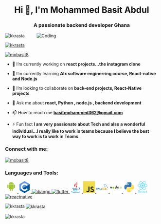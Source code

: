 <h1 align="center">Hi 👋, I'm Mohammed Basit Abdul</h1>
<h3 align="center">A passionate backend developer Ghana</h3>
<img align="right" alt="Coding" width="400" src="https://videoplasty.com/stock-animation/chill-coding-programming-lofi-animation-11018">

<p align="left"> <img src="https://komarev.com/ghpvc/?username=kkrasta&label=Profile%20views&color=0e75b6&style=flat" alt="kkrasta" /> </p>

<p align="left"> <a href="https://github.com/ryo-ma/github-profile-trophy"><img src="https://github-profile-trophy.vercel.app/?username=kkrasta" alt="kkrasta" /></a> </p>

<p align="left"> <a href="https://twitter.com/mobasit8" target="blank"><img src="https://img.shields.io/twitter/follow/mobasit8?logo=twitter&style=for-the-badge" alt="mobasit8" /></a> </p>

- 🔭 I’m currently working on **react projects...the instagram clone**

- 🌱 I’m currently learning **Alx software enginerring course, React-native and Node.js**

- 👯 I’m looking to collaborate on **back-end projects, React-Native projects**

- 💬 Ask me about **react, Python , node.js , backend development**

- 📫 How to reach me **basitmohammed362@gmail.com**

- ⚡ Fun fact **I am very passionate about Tech and also a wonderful individual...I really like to work in teams because I believe the best way to work is to work in Teams**

<h3 align="left">Connect with me:</h3>
<p align="left">
<a href="https://twitter.com/mobasit8" target="blank"><img align="center" src="https://raw.githubusercontent.com/rahuldkjain/github-profile-readme-generator/master/src/images/icons/Social/twitter.svg" alt="mobasit8" height="30" width="40" /></a>
</p>

<h3 align="left">Languages and Tools:</h3>
<p align="left"> <a href="https://developer.android.com" target="_blank" rel="noreferrer"> <img src="https://raw.githubusercontent.com/devicons/devicon/master/icons/android/android-original-wordmark.svg" alt="android" width="40" height="40"/> </a> <a href="https://www.cprogramming.com/" target="_blank" rel="noreferrer"> <img src="https://raw.githubusercontent.com/devicons/devicon/master/icons/c/c-original.svg" alt="c" width="40" height="40"/> </a> <a href="https://www.djangoproject.com/" target="_blank" rel="noreferrer"> <img src="https://cdn.worldvectorlogo.com/logos/django.svg" alt="django" width="40" height="40"/> </a> <a href="https://flutter.dev" target="_blank" rel="noreferrer"> <img src="https://www.vectorlogo.zone/logos/flutterio/flutterio-icon.svg" alt="flutter" width="40" height="40"/> </a> <a href="https://www.java.com" target="_blank" rel="noreferrer"> <img src="https://raw.githubusercontent.com/devicons/devicon/master/icons/java/java-original.svg" alt="java" width="40" height="40"/> </a> <a href="https://developer.mozilla.org/en-US/docs/Web/JavaScript" target="_blank" rel="noreferrer"> <img src="https://raw.githubusercontent.com/devicons/devicon/master/icons/javascript/javascript-original.svg" alt="javascript" width="40" height="40"/> </a> <a href="https://www.mysql.com/" target="_blank" rel="noreferrer"> <img src="https://raw.githubusercontent.com/devicons/devicon/master/icons/mysql/mysql-original-wordmark.svg" alt="mysql" width="40" height="40"/> </a> <a href="https://nodejs.org" target="_blank" rel="noreferrer"> <img src="https://raw.githubusercontent.com/devicons/devicon/master/icons/nodejs/nodejs-original-wordmark.svg" alt="nodejs" width="40" height="40"/> </a> <a href="https://www.python.org" target="_blank" rel="noreferrer"> <img src="https://raw.githubusercontent.com/devicons/devicon/master/icons/python/python-original.svg" alt="python" width="40" height="40"/> </a> <a href="https://reactjs.org/" target="_blank" rel="noreferrer"> <img src="https://raw.githubusercontent.com/devicons/devicon/master/icons/react/react-original-wordmark.svg" alt="react" width="40" height="40"/> </a> <a href="https://reactnative.dev/" target="_blank" rel="noreferrer"> <img src="https://reactnative.dev/img/header_logo.svg" alt="reactnative" width="40" height="40"/> </a> </p>

<p><img align="left" src="https://github-readme-stats.vercel.app/api/top-langs?username=kkrasta&show_icons=true&locale=en&layout=compact" alt="kkrasta" /></p>

<p>&nbsp;<img align="center" src="https://github-readme-stats.vercel.app/api?username=kkrasta&show_icons=true&locale=en" alt="kkrasta" /></p>

<p><img align="center" src="https://github-readme-streak-stats.herokuapp.com/?user=kkrasta&" alt="kkrasta" /></p>
